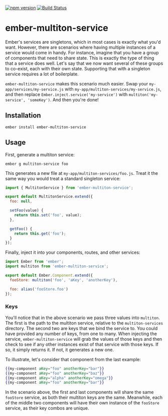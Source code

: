 [![npm version](https://badge.fury.io/js/ember-multiton-service.svg)](https://badge.fury.io/js/ember-multiton-service)
[![Build Status](https://travis-ci.org/null-null-null/ember-multiton-service.svg?branch=master)](https://travis-ci.org/null-null-null/ember-multiton-service)

# ember-multiton-service

Ember's services are singletons, which in most cases is exactly what you'd want. However, there are scenarios where having multiple instances of a service would come in handy. For instance, imagine that you have a group of components that need to share state. This is exactly the type of thing that a service does well. Let's say that we now want several of these groups to co-exist, each with their own state. Supporting that with a singleton service requires a lot of boilerplate.

`ember-multiton-service` makes this scenario much easier. Swap your `my-app/services/my-service.js` with `my-app/multiton-services/my-service.js`, and then replace `Ember.inject.service('my-service')` with `multiton('my-service', 'someKey')`. And then you're done!

## Installation

`ember install ember-multiton-service`

## Usage

First, generate a multiton service:

`ember g multiton-service foo`

This generates a new file at `my-app/multiton-services/foo.js`. Treat it the same way you would treat a standard singleton service:

```js
import { MultitonService } from 'ember-multiton-service';

export default MultitonService.extend({
  foo: null,

  setFoo(value) {
    return this.set('foo', value);
  },

  getFoo() {
    return this.get('foo');
  }
});
```

Finally, inject it into your components, routes, and other services:

```js
import Ember from 'ember';
import multiton from 'ember-multiton-service';

export default Ember.Component.extend({
  fooStore: multiton('foo', 'aKey', 'anotherKey'),

  foo: alias('fooStore.foo')
});
```

### Keys

You'll notice that in the above scenario we pass three values into `multiton`. The first is the path to the multiton service, relative to the `multiton-services` directory. The second two are keys that we bind the service to. You could have provided any number of keys, from one to many. When injecting the service, `ember-multiton-service` will grab the values of those keys and then check to see if any other instances exist of that service with those keys. If so, it simply returns it. If not, it generates a new one.

To illustrate, let's consider that component from the last example:

```hbs
{{my-component aKey="foo" anotherKey="bar"}}
{{my-component aKey="foo" anotherKey="baz"}}
{{my-component aKey="alpha" anotherKey="omega"}}
{{my-component aKey="foo" anotherKey="bar"}}
```

In the scenario above, the first and last components will share the same `fooStore` service, as both their multiton keys are the same. Meanwhile, each of the middle two components will have their own instance of the `fooStore` service, as their key combos are unique.

